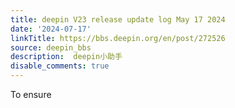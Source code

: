 ```yaml
---
title: deepin V23 release update log May 17 2024
date: '2024-07-17'
linkTitle: https://bbs.deepin.org/en/post/272526
source: deepin_bbs
description:  deepin小助手 
disable_comments: true
---
```

To ensure 
